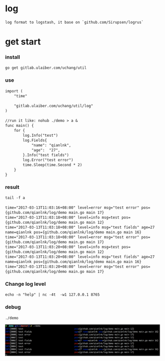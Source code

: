 # log
    log format to logstash, it base on `github.com/Sirupsen/logrus`

# get start
### install
```
go get gitlab.ulaiber.com/uchang/util
```

### use
```
import (
	"time"

	"gitlab.ulaiber.com/uchang/util/log"
)

//run it like: nohub ./demo > a &
func main() {
	for {
		log.Info("test")
		log.Fields{
			"name": "qianlnk",
			"age":  "27",
		}.Info("test fields")
		log.Error("test error")
		time.Sleep(time.Second * 2)
	}
}
```

### result
```
tail -f a

time="2017-03-13T11:03:16+08:00" level=error msg="test error" pos={github.com/qianlnk/log/demo main.go main 17}
time="2017-03-13T11:03:18+08:00" level=info msg=test pos={github.com/qianlnk/log/demo main.go main 12}
time="2017-03-13T11:03:18+08:00" level=info msg="test fields" age=27 name=qianlnk pos={github.com/qianlnk/log/demo main.go main 16}
time="2017-03-13T11:03:18+08:00" level=error msg="test error" pos={github.com/qianlnk/log/demo main.go main 17}
time="2017-03-13T11:03:20+08:00" level=info msg=test pos={github.com/qianlnk/log/demo main.go main 12}
time="2017-03-13T11:03:20+08:00" level=info msg="test fields" age=27 name=qianlnk pos={github.com/qianlnk/log/demo main.go main 16}
time="2017-03-13T11:03:20+08:00" level=error msg="test error" pos={github.com/qianlnk/log/demo main.go main 17}
```

### Change log level

```shell
echo -n "help" | nc -4t  -w1 127.0.0.1 8765
```

### debug
```
./demo
```

![](debugdemo.png)